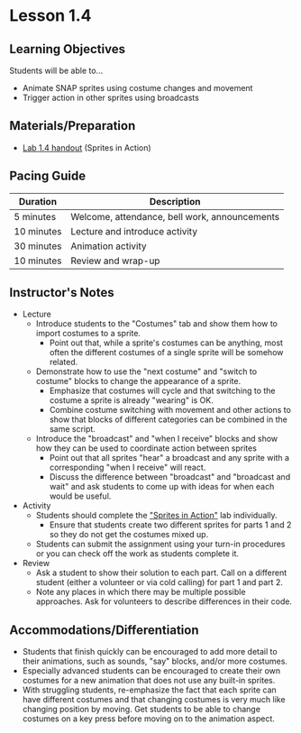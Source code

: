 # Lesson 1.4

## Learning Objectives
Students will be able to...
* Animate SNAP sprites using costume changes and movement
* Trigger action in other sprites using broadcasts

## Materials/Preparation
* [Lab 1.4 handout](lab_14.md) (Sprites in Action)


## Pacing Guide
| Duration | Description |
| -- | -- |
| 5 minutes | Welcome, attendance, bell work, announcements   |
|10 minutes| Lecture and introduce activity|
|30 minutes |Animation activity|
|10 minutes |Review and wrap-up|


## Instructor's Notes
* Lecture
  * Introduce students to the "Costumes" tab and show them how to import costumes to a sprite.
    * Point out that, while a sprite's costumes can be anything, most often the different costumes of a single sprite will be somehow related.
  * Demonstrate how to use the "next costume" and "switch to costume" blocks to change the appearance of a sprite.
    * Emphasize that costumes will cycle and that switching to the costume a sprite is already "wearing" is OK.
    * Combine costume switching with movement and other actions to show that blocks of different categories can be combined in the same script.
  * Introduce the "broadcast" and "when I receive" blocks and show how they can be used to coordinate action between sprites
    * Point out that all sprites "hear" a broadcast and any sprite with a corresponding "when I receive" will react.
    * Discuss the difference between "broadcast" and "broadcast and wait" and ask students to come up with ideas for when each would be useful.
* Activity
  * Students should complete the ["Sprites in Action"](lab_14.md) lab individually.
    * Ensure that students create two different sprites for parts 1 and 2 so they do not get the costumes mixed up.
  * Students can submit the assignment using your turn-in procedures or you can check off the work as students complete it.
* Review
  * Ask a student to show their solution to each part. Call on a different student (either a volunteer or via cold calling) for part 1 and part 2.
  * Note any places in which there may be multiple possible approaches. Ask for volunteers to describe differences in their code.

## Accommodations/Differentiation
* Students that finish quickly can be encouraged to add more detail to their animations, such as sounds, "say" blocks, and/or more costumes.
* Especially advanced students can be encouraged to create their own costumes for a new animation that does not use any built-in sprites.
* With struggling students, re-emphasize the fact that each sprite can have different costumes and that changing costumes is very much like changing position by moving. Get students to be able to change costumes on a key press before moving on to the animation aspect.
